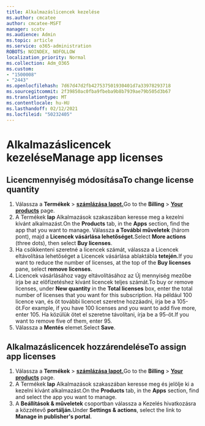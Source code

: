 ```yaml
---
title: Alkalmazáslicencek kezelése
ms.author: cmcatee
author: cmcatee-MSFT
manager: scotv
ms.audience: Admin
ms.topic: article
ms.service: o365-administration
ROBOTS: NOINDEX, NOFOLLOW
localization_priority: Normal
ms.collection: Adm_O365
ms.custom:
- "1500008"
- "2443"
ms.openlocfilehash: 7d67d47d2fb427537501930401d7a33978293718
ms.sourcegitcommit: 2f39850ac0fba9fbeba9b8b7939ae79b505d3b67
ms.translationtype: MT
ms.contentlocale: hu-HU
ms.lasthandoff: 02/12/2021
ms.locfileid: "50232405"
---
```

# <a name="manage-app-licenses"></a><span data-ttu-id="17cb7-102">Alkalmazáslicencek kezelése</span><span class="sxs-lookup"><span data-stu-id="17cb7-102">Manage app licenses</span></span>

## <a name="to-change-license-quantity"></a><span data-ttu-id="17cb7-103">Licencmennyiség módosítása</span><span class="sxs-lookup"><span data-stu-id="17cb7-103">To change license quantity</span></span>

1. <span data-ttu-id="17cb7-104">Válassza a **Termékek**  >  **[számlázása lapot.](https://go.microsoft.com/fwlink/p/?linkid=842054)**</span><span class="sxs-lookup"><span data-stu-id="17cb7-104">Go to the **Billing** > **[Your products](https://go.microsoft.com/fwlink/p/?linkid=842054)** page.</span></span>
2. <span data-ttu-id="17cb7-105">A Termékek **lap** Alkalmazások  szakaszában keresse meg a kezelni kívánt alkalmazást.</span><span class="sxs-lookup"><span data-stu-id="17cb7-105">On the **Products** tab, in the **Apps** section, find the app that you want to manage.</span></span> <span data-ttu-id="17cb7-106">Válassza **a További műveletek** (három pont), majd a **Licencek vásárlása lehetőséget.**</span><span class="sxs-lookup"><span data-stu-id="17cb7-106">Select **More actions** (three dots), then select **Buy licenses**.</span></span>
3. <span data-ttu-id="17cb7-107">Ha csökkenteni szeretné a licencek számát, válassza  a Licencek eltávolítása lehetőséget a Licencek vásárlása ablaktábla **tetején.**</span><span class="sxs-lookup"><span data-stu-id="17cb7-107">If you want to reduce the number of licenses, at the top of the **Buy licenses** pane, select **remove licenses**.</span></span>
4. <span data-ttu-id="17cb7-108">Licencek vásárlásához vagy  eltávolításához az  Új mennyiség mezőbe írja be az előfizetéshez kívánt licencek teljes számát.</span><span class="sxs-lookup"><span data-stu-id="17cb7-108">To buy or remove licenses, under **New quantity** in the **Total licenses** box, enter the total number of licenses that you want for this subscription.</span></span> <span data-ttu-id="17cb7-109">Ha például 100 licence van, és öt további licencet szeretne hozzáadni, írja be a 105-öt.</span><span class="sxs-lookup"><span data-stu-id="17cb7-109">For example, if you have 100 licenses and you want to add five more, enter 105.</span></span> <span data-ttu-id="17cb7-110">Ha közülük ötet el szeretne távolítani, írja be a 95-öt.</span><span class="sxs-lookup"><span data-stu-id="17cb7-110">If you want to remove five of them, enter 95.</span></span>
5. <span data-ttu-id="17cb7-111">Válassza a **Mentés** elemet.</span><span class="sxs-lookup"><span data-stu-id="17cb7-111">Select **Save**.</span></span>

## <a name="to-assign-app-licenses"></a><span data-ttu-id="17cb7-112">Alkalmazáslicencek hozzárendelése</span><span class="sxs-lookup"><span data-stu-id="17cb7-112">To assign app licenses</span></span>

1. <span data-ttu-id="17cb7-113">Válassza a **Termékek**  >  **[számlázása lapot.](https://go.microsoft.com/fwlink/p/?linkid=842054)**</span><span class="sxs-lookup"><span data-stu-id="17cb7-113">Go to the **Billing** > **[Your products](https://go.microsoft.com/fwlink/p/?linkid=842054)** page.</span></span>
2. <span data-ttu-id="17cb7-114">A Termékek **lap** Alkalmazások  szakaszában keresse meg és jelölje ki a kezelni kívánt alkalmazást.</span><span class="sxs-lookup"><span data-stu-id="17cb7-114">On the **Products** tab, in the **Apps** section, find and select the app you want to manage.</span></span>
3. <span data-ttu-id="17cb7-115">A **Beállítások & műveletek** csoportban válassza a Kezelés hivatkozásra a közzétevő **portálján.**</span><span class="sxs-lookup"><span data-stu-id="17cb7-115">Under **Settings & actions**, select the link to **Manage in publisher's portal**.</span></span>